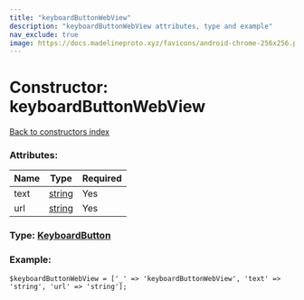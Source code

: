 ```yaml
---
title: "keyboardButtonWebView"
description: "keyboardButtonWebView attributes, type and example"
nav_exclude: true
image: https://docs.madelineproto.xyz/favicons/android-chrome-256x256.png
---
```

# Constructor: keyboardButtonWebView  
[Back to constructors index](/API_docs/constructors/index.html)



### Attributes:

| Name     |    Type       | Required |
|----------|---------------|----------|
|text|[string](/API_docs/types/string.html) | Yes|
|url|[string](/API_docs/types/string.html) | Yes|



### Type: [KeyboardButton](/API_docs/types/KeyboardButton.html)


### Example:

```
$keyboardButtonWebView = ['_' => 'keyboardButtonWebView', 'text' => 'string', 'url' => 'string'];
```  
